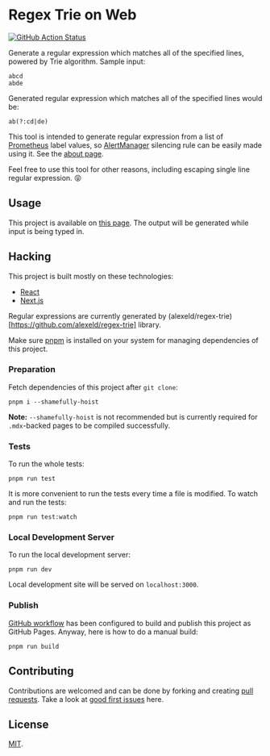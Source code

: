 # Regex Trie on Web

[![GitHub Action Status](https://github.com/danpintara/regex-trie-web/workflows/publish/badge.svg)](https://github.com/danpintara/regex-trie-web/actions?query=workflow%3Apublish)

Generate a regular expression which matches all of the specified lines, powered by Trie algorithm. Sample input:

```
abcd
abde
```

Generated regular expression which matches all of the specified lines would be:

```
ab(?:cd|de)
```

This tool is intended to generate regular expression from a list of [Prometheus](https://prometheus.io) label values, so [AlertManager](https://prometheus.io/docs/alerting/alertmanager) silencing rule can be easily made using it. See the [about page](https://danpintara.github.io/regex-trie-web/about).

Feel free to use this tool for other reasons, including escaping single line regular expression. :stuck_out_tongue_closed_eyes:

## Usage

This project is available on [this page](https://danpintara.github.io/regex-trie-web). The output will be generated while input is being typed in.

## Hacking

This project is built mostly on these technologies:

- [React](https://reactjs.org)
- [Next.js](https://nextjs.org)

Regular expressions are currently generated by (alexeld/regex-trie)[https://github.com/alexeld/regex-trie] library.

Make sure [pnpm](https://pnpm.js.org) is installed on your system for managing dependencies of this project.

### Preparation

Fetch dependencies of this project after `git clone`:

```
pnpm i --shamefully-hoist
```

**Note:** `--shamefully-hoist` is not recommended but is currently required for `.mdx`-backed pages to be compiled successfully.

### Tests

To run the whole tests:

```
pnpm run test
```

It is more convenient to run the tests every time a file is modified. To watch and run the tests:

```
pnpm run test:watch
```

### Local Development Server

To run the local development server:

```
pnpm run dev
```

Local development site will be served on `localhost:3000`.

### Publish

[GitHub workflow](.github/workflows/publish.yml) has been configured to build and publish this project as GitHub Pages. Anyway, here is how to do a manual build:

```
pnpm run build
```

## Contributing

Contributions are welcomed and can be done by forking and creating [pull requests](https://github.com/danpintara/regex-trie-web/compare). Take a look at [good first issues](https://github.com/danpintara/regex-trie-web/issues?q=is%3Aissue+is%3Aopen+label%3A%22good+first+issue%22) here.

## License

[MIT](LICENSE).
